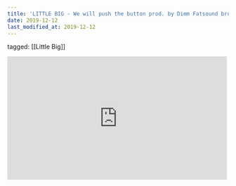 ```yaml
---
title: 'LITTLE BIG - We will push the button prod. by Dimm Fatsound brothers - YouTube'
date: 2019-12-12
last_modified_at: 2019-12-12
---
```

tagged: [[Little Big]]
<iframe allow="accelerometer; autoplay; clipboard-write; encrypted-media; gyroscope; picture-in-picture" allowfullscreen="" frameborder="0" height="281" id="youtube_iframe" src="https://www.youtube.com/embed/HoRyrCjOkdI?feature=oembed&amp;enablejsapi=1&amp;origin=https://safe.txmblr.com&amp;wmode=opaque" width="500"></iframe>